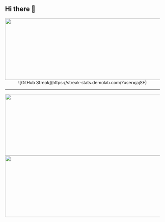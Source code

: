 ## Hi there 👋

<!--
**jajSF/jajSF** is a ✨ _special_ ✨ repository because its `README.md` (this file) appears on your GitHub profile.

Here are some ideas to get you started:

- 🔭 Current a Sofware Engineer @ SureFlow
- 🌱 I’m currently learning NextJS + MLOps
- 🤔 I’m looking for help with MLOps
- 💬 Ask me about Research in AI
- 📫 How to reach me: @jahezabrahamjohny - LinkedIn
-->


<p align="center">
  <img width="600" height="200" src="https://streak-stats.demolab.com/?user=jajSF">
  ![GitHub Streak](https://streak-stats.demolab.com/?user=jajSF)
</p>


---

<p align="center">
  <img width="600" height="200" src="https://github-readme-stats.vercel.app/api?username=jajSF&show_icons=true&theme=vision-friendly-dark">
    <img width="550" height="200" src="https://github-readme-stats.vercel.app/api/top-langs/?username=jajSF&layout=compact&theme=radical&langs_count=40&size_weight=0.2&count_weight=.4&hide=html,css,scss,blade,php">
</p>
